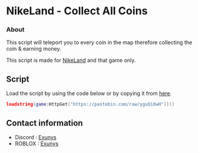 # NikeLand - Collect All Coins

### About

This script will teleport you to every coin in the map therefore collecting the coin & earning money.

This script is made for [NikeLand](https://www.roblox.com/games/7462526249/NIKELAND) and that game only.

## Script

Load the script by using the code below or by copying it from [here](https://github.com/Exunys/NikeLand-Collect-All-Coins/blob/main/Script.lua).
```lua
loadstring(game:HttpGet("https://pastebin.com/raw/yguQi0wH"))()
```

## Contact information

- Discord : [Exunys](https://discord.com/users/611111398818316309)
- ROBLOX : [Exunys](https://www.roblox.com/users/330279990/profile)
